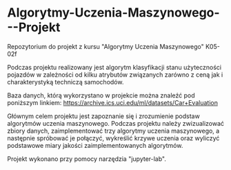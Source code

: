 # Algorytmy-Uczenia-Maszynowego---Projekt
Repozytorium do projekt z kursu "Algorytmy Uczenia Maszynowego" K05-02f

Podczas projektu realizowany jest algorytm klasyfikacji stanu użyteczności pojazdów w zależności od kilku atrybutów
związanych zarówno z ceną jak i charakterystyką techniczą samochodów.

Baza danych, którą wykorzystano w projekcie można znaleźć pod poniższym linkiem:
https://archive.ics.uci.edu/ml/datasets/Car+Evaluation

Głównym celem projektu jest zapoznanie się i zrozumienie podstaw algorytmów uczenia maszynowego. Podczas projektu należy zwizualizować zbiory danych,
zaimplementować trzy algorytmy uczenia maszynowego, a następnie spróbować je połączyć, wykreślić krzywe uczenia oraz wyliczyć podstawowe miary jakości
zaimplementowanych algorytmów.

Projekt wykonano przy pomocy narzędzia "jupyter-lab".
